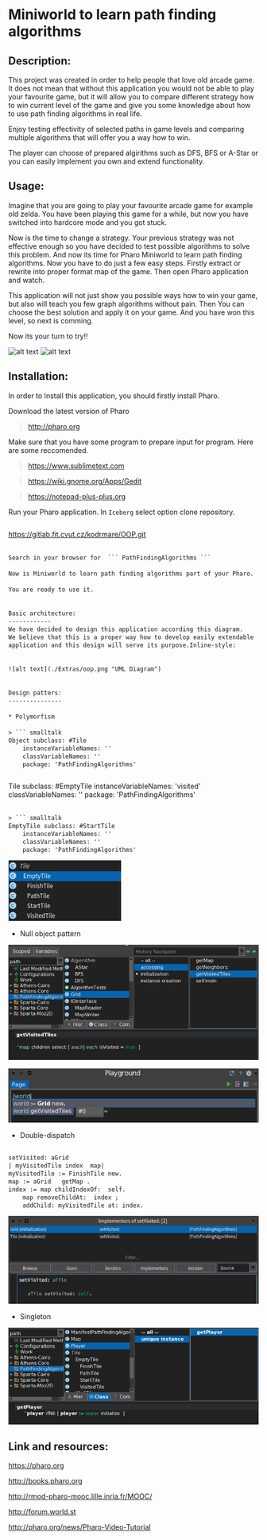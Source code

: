 Miniworld to learn path finding algorithms
==========================================

Description: 
------------
This project was created in order to help people that love old arcade game. 
It does not mean that without this application you would not be able to play your favourite game, but it will allow you to compare different strategy how to win current level of the game and give you some knowledge about how to use path finding algorithms in real life. 

Enjoy testing effectivity of selected paths in game levels and comparing multiple algorithms that will offer you a way how to win.

The player can choose of prepared algirithms such as DFS, BFS or A-Star or you can easily implement you own and extend functionality.

Usage:
------------
Imagine that you are going to play your favourite arcade game for example old zelda.
You have been playing this game for a while, but now you have switched into hardcore mode and you got stuck.

Now is the time to change a strategy. Your previous strategy was not effective enough so you have decided to test possible algorithms to solve this problem. 
And now its time for Pharo Miniworld to learn path finding algorithms. 
Now you have to do just a few easy steps. 
    Firstly extract or rewrite into proper format map of the game.
    Then open Pharo application and watch. 
    
This application will not just show you possible ways how to win your game, but also will teach you few graph algorithms without pain. 
Then You can choose the best solution and apply it on your game. And you have won this level, so next is comming.

Now its your turn to try!!



![alt text](https://pa1.narvii.com/6685/c69038326ec430e27007373f56a974c7dc465281_128.gif "zelda")
![alt text](http://static.mobyware.net/data/programs/images/Sokoban-Java_1_23193.gif "sokoban")




Installation:
------------

In order to Install this application, you should firstly install Pharo.

Download the latest version of Pharo 

> http://pharo.org

Make sure that you have some program to prepare input for program. Here are some reccomended.

> https://www.sublimetext.com

> https://wiki.gnome.org/Apps/Gedit

> https://notepad-plus-plus.org

Run your Pharo application.
In ```Iceberg``` select option clone repository.

> ``` java 
https://gitlab.fit.cvut.cz/kodrmare/OOP.git 
```

Search in your browser for  ``` PathFindingAlgorithms ``` 

Now is Miniworld to learn path finding algorithms part of your Pharo.

You are ready to use it.


Basic architecture:
------------
We have decided to design this application according this diagram. 
We believe that this is a proper way how to develop easily extendable application and this design will serve its purpose.Inline-style: 


![alt text](./Extras/oop.png "UML Diagram")


Design patters:
---------------
    
* Polymorfism

> ``` smalltalk
Object subclass: #Tile
	instanceVariableNames: ''
	classVariableNames: ''
	package: 'PathFindingAlgorithms' 
``` 


> ``` smalltalk
Tile subclass: #EmptyTile
	instanceVariableNames: 'visited'
	classVariableNames: ''
	package: 'PathFindingAlgorithms'
``` 	
	
> ``` smalltalk
EmptyTile subclass: #StartTile
	instanceVariableNames: ''
	classVariableNames: ''
	package: 'PathFindingAlgorithms'
``` 

![alt text](./Extras/poly_tile.png "Poly")
* Null object pattern

![alt text](./Extras/null1.png "null1")


![alt text](./Extras/null2.png "null2")


* Double-dispatch

> ``` smalltalk
    setVisited: aGrid
	| myVisitedTile index  map|
	myVisitedTile := FinishTile new.
	map := aGrid   getMap .
	index := map childIndexOf:  self.
		map removeChildAt:  index ;
		addChild: myVisitedTile at: index.
		
![alt text](./Extras/visitor.png "Visitor")

* Singleton

![alt text](./Extras/singleton.png "Singleton")

Link and resources:
------------
https://pharo.org

http://books.pharo.org

http://rmod-pharo-mooc.lille.inria.fr/MOOC/

http://forum.world.st

http://pharo.org/news/Pharo-Video-Tutorial
